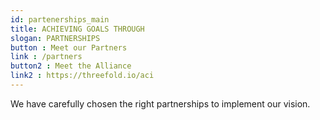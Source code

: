 ```yaml
---
id: partenerships_main
title: ACHIEVING GOALS THROUGH
slogan: PARTNERSHIPS
button : Meet our Partners
link : /partners
button2 : Meet the Alliance
link2 : https://threefold.io/aci
---
```


We have carefully chosen the right partnerships to implement our vision.
